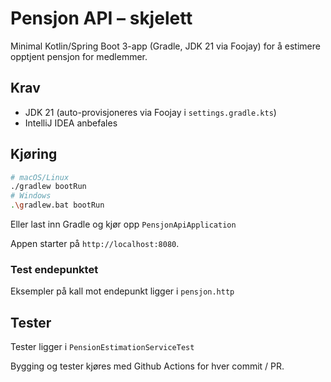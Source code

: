 # Pensjon API – skjelett

Minimal Kotlin/Spring Boot 3-app (Gradle, JDK 21 via Foojay) for å estimere opptjent pensjon for
medlemmer.

## Krav
- JDK 21 (auto-provisjoneres via Foojay i `settings.gradle.kts`)
- IntelliJ IDEA anbefales

## Kjøring
```bash
# macOS/Linux
./gradlew bootRun
# Windows
.\gradlew.bat bootRun
```

Eller last inn Gradle og kjør opp `PensjonApiApplication`

Appen starter på `http://localhost:8080`.

### Test endepunktet

Eksempler på kall mot endepunkt ligger i `pensjon.http`


## Tester
Tester ligger i `PensionEstimationServiceTest`

Bygging og tester kjøres med Github Actions for hver commit / PR.